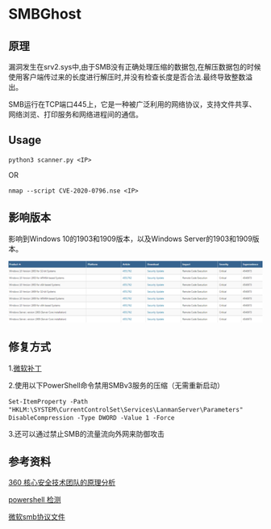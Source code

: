 # SMBGhost

## 原理

漏洞发生在srv2.sys中,由于SMB没有正确处理压缩的数据包,在解压数据包的时候使用客户端传过来的长度进行解压时,并没有检查长度是否合法.最终导致整数溢出。

SMB运行在TCP端口445上，它是一种被广泛利用的网络协议，支持文件共享、网络浏览、打印服务和网络进程间的通信。

## Usage

	python3 scanner.py <IP>

OR

	nmap --script CVE-2020-0796.nse <IP>


## 影响版本

影响到Windows 10的1903和1909版本，以及Windows Server的1903和1909版本。

![](1.jpg)


## 修复方式

1.[微软补丁](https://portal.msrc.microsoft.com/en-US/security-guidance/advisory/CVE-2020-0796)


2.使用以下PowerShell命令禁用SMBv3服务的压缩（无需重新启动）

```
Set-ItemProperty -Path "HKLM:\SYSTEM\CurrentControlSet\Services\LanmanServer\Parameters" DisableCompression -Type DWORD -Value 1 -Force
```

3.还可以通过禁止SMB的流量流向外网来防御攻击

## 参考资料

[360 核心安全技术团队的原理分析](http://blogs.360.cn/post/CVE-2020-0796.html)

[powershell 检测](https://mp.weixin.qq.com/s?__biz=MzI2OTMzNjg4OQ==&mid=2247485291&idx=1&sn=462ca6f249ead1be35609977e1b2fbe3&chksm=eae0af3ddd97262bbfa000221fd93d53aa931fca2a0cf8bbd6a56c25e66296dbb33c89a1a2dd&mpshare=1&scene=1&srcid=&sharer_sharetime=1584063318697&sharer_shareid=5a0049ad005b04d2683ee755107dbbd6#rd)


[微软smb协议文件](https://docs.microsoft.com/en-us/openspecs/windows_protocols/ms-smb2/1d435f21-9a21-4f4c-828e-624a176cf2a0)
